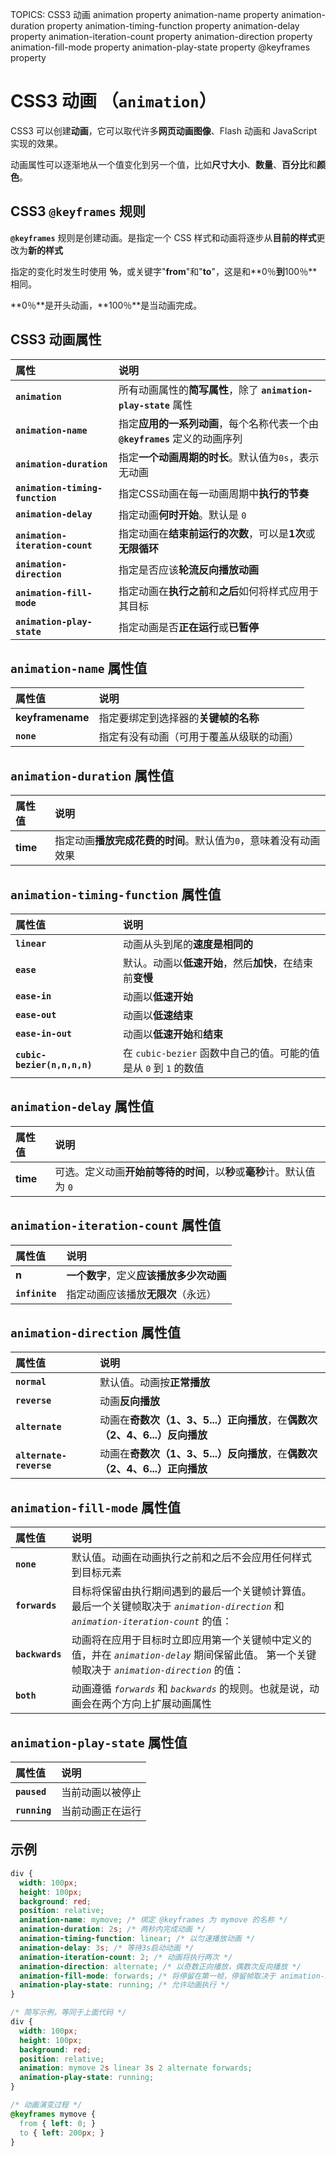 TOPICS: CSS3 动画
        animation property
        animation-name property
        animation-duration property
        animation-timing-function property
        animation-delay property
        animation-iteration-count property
        animation-direction property
        animation-fill-mode property
        animation-play-state property
        @keyframes property

# CSS3 动画 （`animation`）

CSS3 可以创建**动画**，它可以取代许多**网页动画图像**、Flash 动画和 JavaScript 实现的效果。

动画属性可以逐渐地从一个值变化到另一个值，比如**尺寸大小**、**数量**、**百分比**和**颜色**。

## CSS3 `@keyframes` 规则

**`@keyframes`** 规则是创建动画。是指定一个 CSS 样式和动画将逐步从**目前的样式**更改为**新的样式**

指定的变化时发生时使用 **％**，或关键字"**from**"和"**to**"，这是和**0％**到**100％**相同。

**0％**是开头动画，**100％**是当动画完成。

## CSS3 动画属性

| 属性 | 说明 |
| :--- | :--- |
| **`animation`** | 所有动画属性的**简写属性**，除了 **`animation-play-state`** 属性 |
| **`animation-name`** | 指定**应用的一系列动画**，每个名称代表一个由 **`@keyframes`** 定义的动画序列 |
| **`animation-duration`** | 指定**一个动画周期的时长**。默认值为`0s`，表示无动画 |
| **`animation-timing-function`** | 指定CSS动画在每一动画周期中**执行的节奏** |
| **`animation-delay`** | 指定动画**何时开始**。默认是 `0` |
| **`animation-iteration-count`** | 指定动画在**结束前运行的次数**，可以是**1次**或**无限循环** |
| **`animation-direction`** | 指定是否应该**轮流反向播放动画** |
| **`animation-fill-mode`** | 指定动画在**执行之前**和**之后**如何将样式应用于其目标 |
| **`animation-play-state`** | 指定动画是否**正在运行**或**已暂停** |

## `animation-name` 属性值

| 属性值 | 说明 |
| :--- | :--- |
| **keyframename** | 指定要绑定到选择器的**关键帧的名称** |
| **`none`** | 指定有没有动画（可用于覆盖从级联的动画） |

## `animation-duration` 属性值

| 属性值 | 说明 |
| :--- | :--- |
| **time** | 指定动画**播放完成花费的时间**。默认值为`0`，意味着没有动画效果 |

## `animation-timing-function` 属性值

| 属性值 | 说明 |
| :--- | :--- |
| **`linear`** | 动画从头到尾的**速度是相同的** |
| **`ease`** | 默认。动画以**低速开始**，然后**加快**，在结束前**变慢** |
| **`ease-in`** | 动画以**低速开始** |
| **`ease-out`** | 动画以**低速结束** |
| **`ease-in-out`** | 动画以**低速开始**和**结束** |
| **`cubic-bezier(n,n,n,n)`** | 在 `cubic-bezier` 函数中自己的值。可能的值是从 `0` 到 `1` 的数值 |

## `animation-delay` 属性值

| 属性值 | 说明 |
| :--- | :--- |
| **time** | 可选。定义动画**开始前等待的时间**，以**秒**或**毫秒**计。默认值为 `0` |

## `animation-iteration-count` 属性值

| 属性值 | 说明 |
| :--- | :--- |
| **n** | **一个数字**，定义**应该播放多少次动画** |
| **`infinite`** | 指定动画应该播放**无限次**（永远） |

## `animation-direction` 属性值

| 属性值 | 说明 |
| :--- | :--- |
| **`normal`** | 默认值。动画按**正常播放** |
| **`reverse`** | 动画**反向播放** |
| **`alternate`** | 动画在**奇数次（1、3、5...）正向播放**，在**偶数次（2、4、6...）反向播放** |
| **`alternate-reverse`** | 动画在**奇数次（1、3、5...）反向播放**，在**偶数次（2、4、6...）正向播放** |

## `animation-fill-mode` 属性值

| 属性值 | 说明 |
| :--- | :--- |
| **`none`** | 默认值。动画在动画执行之前和之后不会应用任何样式到目标元素 |
| **`forwards`** | 目标将保留由执行期间遇到的最后一个关键帧计算值。 最后一个关键帧取决于 *`animation-direction`* 和 *`animation-iteration-count`* 的值： |
| **`backwards`** | 动画将在应用于目标时立即应用第一个关键帧中定义的值，并在 *`animation-delay`* 期间保留此值。 第一个关键帧取决于 *`animation-direction`* 的值： |
| **`both`** | 动画遵循 *`forwards`* 和 *`backwards`* 的规则。也就是说，动画会在两个方向上扩展动画属性 |

## `animation-play-state` 属性值

| 属性值 | 说明 |
| :--- | :--- |
| **`paused`** | 当前动画以被停止 |
| **`running`** | 当前动画正在运行 |

## 示例

```css
div {
  width: 100px;
  height: 100px;
  background: red;
  position: relative;
  animation-name: mymove; /* 绑定 @keyframes 为 mymove 的名称 */
  animation-duration: 2s; /* 两秒内完成动画 */
  animation-timing-function: linear; /* 以匀速播放动画 */
  animation-delay: 3s; /* 等待3s启动动画 */
  animation-iteration-count: 2; /* 动画将执行两次 */
  animation-direction: alternate; /* 以奇数正向播放，偶数次反向播放 */
  animation-fill-mode: forwards; /* 将停留在第一帧，停留帧取决于 animation-iteration-count 和 animation-direction 属性值 */
  animation-play-state: running; /* 允许动画执行 */
}

/* 简写示例，等同于上面代码 */
div {
  width: 100px;
  height: 100px;
  background: red;
  position: relative;
  animation: mymove 2s linear 3s 2 alternate forwards;
  animation-play-state: running;
}

/* 动画演变过程 */
@keyframes mymove {
  from { left: 0; }
  to { left: 200px; }
}
```
